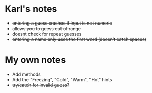 # Karl's notes

* ~~entering a guess crashes if input is not numeric~~
* ~~allows you to guess out of range~~
* doesnt check for repeat guesses
* ~~entering a name only uses the first word (doesn't catch spaces)~~

# My own notes

* Add methods
* Add the "Freezing", "Cold", "Warm", "Hot" hints
* ~~try/catch for invalid guess?~~
